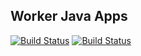 ## Worker Java Apps


[![Build Status](http://474d-75-13-80-188.ngrok.io/buildStatus/icon?job=instavote%2Fworker-build&subject=Build&color=pink)](http://474d-75-13-80-188.ngrok.io/job/instavote/job/worker-build/)
[![Build Status](http://474d-75-13-80-188.ngrok.io/buildStatus/icon?job=instavote%2Fworker-test&subject=UnitTest)](http://474d-75-13-80-188.ngrok.io/job/instavote/job/worker-test/)
